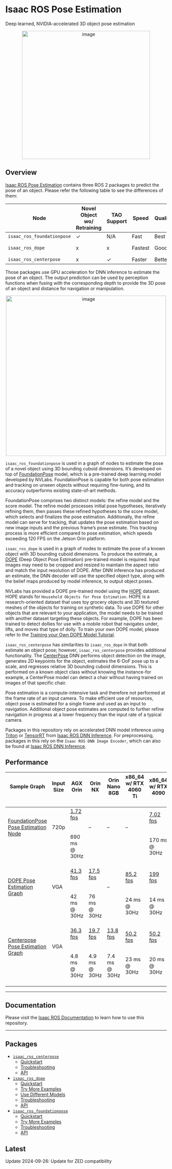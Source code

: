 # Isaac ROS Pose Estimation

Deep learned, NVIDIA-accelerated 3D object pose estimation

<div align="center"><a class="reference internal image-reference" href="https://media.githubusercontent.com/media/NVIDIA-ISAAC-ROS/.github/main/resources/isaac_ros_docs/repositories_and_packages/isaac_ros_pose_estimation/dope_objects.png/"><img alt="image" src="https://media.githubusercontent.com/media/NVIDIA-ISAAC-ROS/.github/main/resources/isaac_ros_docs/repositories_and_packages/isaac_ros_pose_estimation/dope_objects.png/" width="400px"/></a></div>

## Overview

[Isaac ROS Pose Estimation](https://github.com/NVIDIA-ISAAC-ROS/isaac_ros_pose_estimation)  contains
three ROS 2 packages to predict the pose of an object. Please refer the following table to see the differences of them:

| Node                       | Novel Object wo/ Retraining   | TAO Support   | Speed   | Quality   | Maturity    |
|----------------------------|-------------------------------|---------------|---------|-----------|-------------|
| `isaac_ros_foundationpose` | ✓                             | N/A           | Fast    | Best      | New         |
| `isaac_ros_dope`           | x                             | x             | Fastest | Good      | Time-tested |
| `isaac_ros_centerpose`     | x                             | ✓             | Faster  | Better    | Established |

Those packages use GPU acceleration for DNN inference to
estimate the pose of an object. The output prediction can be used by
perception functions when fusing with the corresponding depth to provide
the 3D pose of an object and distance for navigation or manipulation.

<div align="center"><a class="reference internal image-reference" href="https://media.githubusercontent.com/media/NVIDIA-ISAAC-ROS/.github/main/resources/isaac_ros_docs/repositories_and_packages/isaac_ros_pose_estimation/isaac_ros_pose_estimation_nodegraph.png/"><img alt="image" src="https://media.githubusercontent.com/media/NVIDIA-ISAAC-ROS/.github/main/resources/isaac_ros_docs/repositories_and_packages/isaac_ros_pose_estimation/isaac_ros_pose_estimation_nodegraph.png/" width="500px"/></a></div>

`isaac_ros_foundationpose` is used in a graph of nodes to estimate the pose of
a novel object using 3D bounding cuboid dimensions. It’s developed on top of
[FoundationPose](https://github.com/NVlabs/FoundationPose) model, which is
a pre-trained deep learning model developed by NVLabs. FoundationPose
is capable for both pose estimation and tracking on unseen objects without requiring fine-tuning,
and its accuracy outperforms existing state-of-art methods.

FoundationPose comprises two distinct models: the refine model and the score model.
The refine model processes initial pose hypotheses, iteratively refining them, then
passes these refined hypotheses to the score model, which selects and finalizes the pose estimation.
Additionally, the refine model can serve for tracking, that updates the pose estimation based on
new image inputs and the previous frame’s pose estimate. This tracking process is more efficient
compared to pose estimation, which speeds exceeding 120 FPS on the Jetson Orin platform.

`isaac_ros_dope` is used in a graph of nodes to estimate the pose of a
known object with 3D bounding cuboid dimensions. To produce the
estimate, a [DOPE](https://github.com/NVlabs/Deep_Object_Pose) (Deep
Object Pose Estimation) pre-trained model is required. Input images may
need to be cropped and resized to maintain the aspect ratio and match
the input resolution of DOPE. After DNN inference has produced an estimate, the
DNN decoder will use the specified object type, along with the belief
maps produced by model inference, to output object poses.

NVLabs has provided a DOPE pre-trained model using the
[HOPE](https://github.com/swtyree/hope-dataset) dataset. HOPE stands
for `Household Objects for Pose Estimation`. HOPE is a research-oriented
dataset that uses toy grocery objects and 3D textured meshes of the objects
for training on synthetic data. To use DOPE for other objects that are
relevant to your application, the model needs to be trained with another
dataset targeting these objects. For example, DOPE has been trained to
detect dollies for use with a mobile robot that navigates under, lifts,
and moves that type of dolly. To train your own DOPE model, please refer to the
[Training your Own DOPE Model Tutorial](https://nvidia-isaac-ros.github.io/concepts/pose_estimation/dope/tutorial_custom_model.html).

`isaac_ros_centerpose` has similarities to `isaac_ros_dope` in that
both estimate an object pose; however, `isaac_ros_centerpose` provides
additional functionality. The
[CenterPose](https://github.com/NVlabs/CenterPose) DNN performs
object detection on the image, generates 2D keypoints for the object,
estimates the 6-DoF pose up to a scale, and regresses relative 3D bounding cuboid
dimensions. This is performed on a known object class without knowing
the instance-for example, a CenterPose model can detect a chair without having trained on
images of that specific chair.

Pose estimation is a compute-intensive task and therefore not performed at the
frame rate of an input camera. To make efficient use of resources,
object pose is estimated for a single frame and used as an input to
navigation. Additional object pose estimates are computed to further
refine navigation in progress at a lower frequency than the input rate
of a typical camera.

Packages in this repository rely on accelerated DNN model inference
using [Triton](https://github.com/triton-inference-server/server) or
[TensorRT](https://developer.nvidia.com/tensorrt) from [Isaac ROS DNN Inference](https://github.com/NVIDIA-ISAAC-ROS/isaac_ros_dnn_inference).
For preprocessing, packages in this rely on the `Isaac ROS DNN Image Encoder`,
which can also be found at [Isaac ROS DNN Inference](https://github.com/NVIDIA-ISAAC-ROS/isaac_ros_dnn_inference/blob/main/isaac_ros_dnn_image_encoder).

## Performance

| Sample Graph<br/><br/>                                                                                                                                                                                              | Input Size<br/><br/>     | AGX Orin<br/><br/>                                                                                                                                                      | Orin NX<br/><br/>                                                                                                                                                   | Orin Nano 8GB<br/><br/>                                                                                                                                               | x86_64 w/ RTX 4060 Ti<br/><br/>                                                                                                                                       | x86_64 w/ RTX 4090<br/><br/>                                                                                                                                            |
|---------------------------------------------------------------------------------------------------------------------------------------------------------------------------------------------------------------------|--------------------------|-------------------------------------------------------------------------------------------------------------------------------------------------------------------------|---------------------------------------------------------------------------------------------------------------------------------------------------------------------|-----------------------------------------------------------------------------------------------------------------------------------------------------------------------|-----------------------------------------------------------------------------------------------------------------------------------------------------------------------|-------------------------------------------------------------------------------------------------------------------------------------------------------------------------|
| [FoundationPose Pose Estimation Node](https://github.com/NVIDIA-ISAAC-ROS/isaac_ros_benchmark/blob/main/benchmarks/isaac_ros_foundationpose_benchmark/scripts/isaac_ros_foundationpose_node.py)<br/><br/><br/><br/> | 720p<br/><br/><br/><br/> | [1.72 fps](https://github.com/NVIDIA-ISAAC-ROS/isaac_ros_benchmark/blob/main/results/isaac_ros_foundationpose_node-agx_orin.json)<br/><br/><br/>690 ms @ 30Hz<br/><br/> | –<br/><br/><br/><br/>                                                                                                                                               | –<br/><br/><br/><br/>                                                                                                                                                 | –<br/><br/><br/><br/>                                                                                                                                                 | [7.02 fps](https://github.com/NVIDIA-ISAAC-ROS/isaac_ros_benchmark/blob/main/results/isaac_ros_foundationpose_node-x86_4090.json)<br/><br/><br/>170 ms @ 30Hz<br/><br/> |
| [DOPE Pose Estimation Graph](https://github.com/NVIDIA-ISAAC-ROS/isaac_ros_benchmark/blob/main/benchmarks/isaac_ros_dope_benchmark/scripts/isaac_ros_dope_graph.py)<br/><br/><br/><br/>                             | VGA<br/><br/><br/><br/>  | [41.3 fps](https://github.com/NVIDIA-ISAAC-ROS/isaac_ros_benchmark/blob/main/results/isaac_ros_dope_graph-agx_orin.json)<br/><br/><br/>42 ms @ 30Hz<br/><br/>           | [17.5 fps](https://github.com/NVIDIA-ISAAC-ROS/isaac_ros_benchmark/blob/main/results/isaac_ros_dope_graph-orin_nx.json)<br/><br/><br/>76 ms @ 30Hz<br/><br/>        | –<br/><br/><br/><br/>                                                                                                                                                 | [85.2 fps](https://github.com/NVIDIA-ISAAC-ROS/isaac_ros_benchmark/blob/main/results/isaac_ros_dope_graph-nuc_4060ti.json)<br/><br/><br/>24 ms @ 30Hz<br/><br/>       | [199 fps](https://github.com/NVIDIA-ISAAC-ROS/isaac_ros_benchmark/blob/main/results/isaac_ros_dope_graph-x86_4090.json)<br/><br/><br/>14 ms @ 30Hz<br/><br/>            |
| [Centerpose Pose Estimation Graph](https://github.com/NVIDIA-ISAAC-ROS/isaac_ros_benchmark/blob/main/benchmarks/isaac_ros_centerpose_benchmark/scripts/isaac_ros_centerpose_graph.py)<br/><br/><br/><br/>           | VGA<br/><br/><br/><br/>  | [36.3 fps](https://github.com/NVIDIA-ISAAC-ROS/isaac_ros_benchmark/blob/main/results/isaac_ros_centerpose_graph-agx_orin.json)<br/><br/><br/>4.8 ms @ 30Hz<br/><br/>    | [19.7 fps](https://github.com/NVIDIA-ISAAC-ROS/isaac_ros_benchmark/blob/main/results/isaac_ros_centerpose_graph-orin_nx.json)<br/><br/><br/>4.9 ms @ 30Hz<br/><br/> | [13.8 fps](https://github.com/NVIDIA-ISAAC-ROS/isaac_ros_benchmark/blob/main/results/isaac_ros_centerpose_graph-orin_nano.json)<br/><br/><br/>7.4 ms @ 30Hz<br/><br/> | [50.2 fps](https://github.com/NVIDIA-ISAAC-ROS/isaac_ros_benchmark/blob/main/results/isaac_ros_centerpose_graph-nuc_4060ti.json)<br/><br/><br/>23 ms @ 30Hz<br/><br/> | [50.2 fps](https://github.com/NVIDIA-ISAAC-ROS/isaac_ros_benchmark/blob/main/results/isaac_ros_centerpose_graph-x86_4090.json)<br/><br/><br/>20 ms @ 30Hz<br/><br/>     |

---

## Documentation

Please visit the [Isaac ROS Documentation](https://nvidia-isaac-ros.github.io/repositories_and_packages/isaac_ros_pose_estimation/index.html) to learn how to use this repository.

---

## Packages

* [`isaac_ros_centerpose`](https://nvidia-isaac-ros.github.io/repositories_and_packages/isaac_ros_pose_estimation/isaac_ros_centerpose/index.html)
  * [Quickstart](https://nvidia-isaac-ros.github.io/repositories_and_packages/isaac_ros_pose_estimation/isaac_ros_centerpose/index.html#quickstart)
  * [Troubleshooting](https://nvidia-isaac-ros.github.io/repositories_and_packages/isaac_ros_pose_estimation/isaac_ros_centerpose/index.html#troubleshooting)
  * [API](https://nvidia-isaac-ros.github.io/repositories_and_packages/isaac_ros_pose_estimation/isaac_ros_centerpose/index.html#api)
* [`isaac_ros_dope`](https://nvidia-isaac-ros.github.io/repositories_and_packages/isaac_ros_pose_estimation/isaac_ros_dope/index.html)
  * [Quickstart](https://nvidia-isaac-ros.github.io/repositories_and_packages/isaac_ros_pose_estimation/isaac_ros_dope/index.html#quickstart)
  * [Try More Examples](https://nvidia-isaac-ros.github.io/repositories_and_packages/isaac_ros_pose_estimation/isaac_ros_dope/index.html#try-more-examples)
  * [Use Different Models](https://nvidia-isaac-ros.github.io/repositories_and_packages/isaac_ros_pose_estimation/isaac_ros_dope/index.html#use-different-models)
  * [Troubleshooting](https://nvidia-isaac-ros.github.io/repositories_and_packages/isaac_ros_pose_estimation/isaac_ros_dope/index.html#troubleshooting)
  * [API](https://nvidia-isaac-ros.github.io/repositories_and_packages/isaac_ros_pose_estimation/isaac_ros_dope/index.html#api)
* [`isaac_ros_foundationpose`](https://nvidia-isaac-ros.github.io/repositories_and_packages/isaac_ros_pose_estimation/isaac_ros_foundationpose/index.html)
  * [Quickstart](https://nvidia-isaac-ros.github.io/repositories_and_packages/isaac_ros_pose_estimation/isaac_ros_foundationpose/index.html#quickstart)
  * [Try More Examples](https://nvidia-isaac-ros.github.io/repositories_and_packages/isaac_ros_pose_estimation/isaac_ros_foundationpose/index.html#try-more-examples)
  * [Troubleshooting](https://nvidia-isaac-ros.github.io/repositories_and_packages/isaac_ros_pose_estimation/isaac_ros_foundationpose/index.html#troubleshooting)
  * [API](https://nvidia-isaac-ros.github.io/repositories_and_packages/isaac_ros_pose_estimation/isaac_ros_foundationpose/index.html#api)

## Latest

Update 2024-09-26: Update for ZED compatibility
